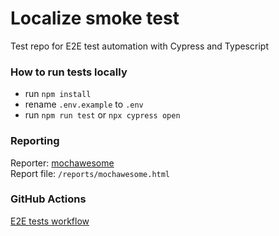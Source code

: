 # Localize smoke test

Test repo for E2E test automation with Cypress and Typescript  

### How to run tests locally
- run `npm install`
- rename `.env.example` to `.env`
- run `npm run test` or `npx cypress open`

### Reporting
Reporter: [mochawesome](https://www.npmjs.com/package/mochawesome)  
Report file: `/reports/mochawesome.html`

### GitHub Actions
[E2E tests workflow](https://github.com/vit-ganich/localize-smoke-test/actions/workflows/ci.yml)

